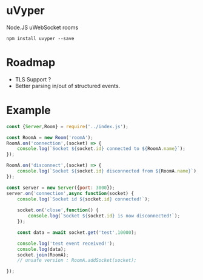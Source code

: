 # uVyper
Node.JS uWebSocket rooms

```
npm install uvyper --save
```

# Roadmap 

- TLS Support ?
- Better parsing in/out of structured events.

# Example 

```js
const {Server,Room} = require('../index.js'); 

const RoomA = new Room('roomA');
RoomA.on('connection',(socket) => {
    console.log(`Socket ${socket.id} connected to ${RoomA.name}`);
}); 

RoomA.on('disconnect',(socket) => {
    console.log(`Socket ${socket.id} disconnected from ${RoomA.name}`);
});

const server = new Server({port: 3000});
server.on('connection',async function(socket) {
    console.log(`Socket id ${socket.id} connected!`);
    
    socket.on('close',function() {
        console.log(`Socket ${socket.id} is now disconnected!`);
    });

    const data = await socket.get('test',10000);

    console.log('test event received!');
    console.log(data);
    socket.join(RoomA); 
    // unsafe version : RoomA.addSocket(socket);

});
```